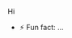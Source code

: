 Hi
- ⚡ Fun fact: ...

<!---
adrake16/adrake16 is a ✨ special ✨ repository because its `README.md` (this file) appears on your GitHub profile.
You can click the Preview link to take a look at your changes.
--->
